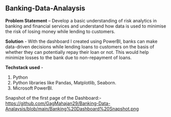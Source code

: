 ## Banking-Data-Analaysis

**Problem Statement** –
Develop a basic understanding of risk analytics in banking and financial services and understand how data is used to minimise the risk of losing money while lending to customers.

**Solution** - 
With the dashboard I created using PowerBI, banks can make data-driven decisions while lending loans to customers on the basis of whether they can potentially repay their loan or not. This would help minimize losses to the bank due to non-repayment of loans. 

**Techstack used** -
1. Python
2. Python libraries like Pandas, Matplotlib, Seaborn.
3. Microsoft PowerBI.

Snapshot of the first page of the Dashboard:- https://github.com/GagMahajan29/Banking-Data-Analaysis/blob/main/Banking%20Dashboard%20Snapshot.png


